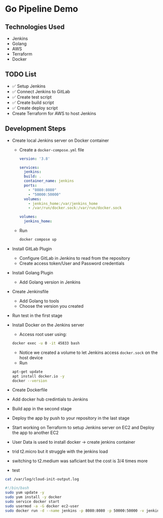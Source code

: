 # Go Pipeline Demo

## Technologies Used
- Jenkins
- Golang
- AWS
- Terraform
- Docker

## TODO List
- ✅ Setup Jenkins
- ✅ Connect Jenkins to GitLab
- ✅ Create test script
- ✅ Create build script
- ✅ Create deploy script
-    Create Terraform for AWS to host Jenkins

## Development Steps
- Create local Jenkins server on Docker container
  - Create a `docker-compose.yml` file

    ```yaml
    version: '3.8'

    services:
      jenkins:
      build: .
      container_name: jenkins
      ports:
        - "8080:8080"
        - "50000:50000"
      volumes:
        - jenkins_home:/var/jenkins_home
        - /var/run/docker.sock:/var/run/docker.sock

    volumes:
      jenkins_home:
    ```
  - Run
  
    ```sh
    docker compose up
    ```

- Install GitLab Plugin 
  - Configure GitLab in Jenkins to read from the repository 
  - Create access token/User and Password credentials
- Install Golang Plugin
  - Add Golang version in Jenkins
- Create Jenkinsfile 
  - Add Golang to tools
  - Choose the version you created
- Run test in the first stage
- Install Docker on the Jenkins server 
  - Access root user using:
  ```sh
  docker exec -u 0 -it 45833 bash
  ```
  - Notice we created a volume to let Jenkins access `docker.sock` on the host device
  - Run
  ```sh
  apt-get update 
  apt install docker.io -y
  docker --version
  ```
- Create Dockerfile
- Add docker hub credintials to Jenkins
- Build app in the second stage 
- Deploy the app by push to your repository in the last stage
- Start working on Terraform to setup Jenkins server on EC2 and Deploy the app to another EC2
- User Data is used to install docker -> create jenkins container
- trid t2.micro but it struggle with the jenkins load 
- switching to t2.medium was saficiant but the cost is 3/4 times more 
- test


```sh
cat /var/log/cloud-init-output.log
```

```sh
#!/bin/bash
sudo yum update -y
sudo yum install -y docker
sudo service docker start
sudo usermod -a -G docker ec2-user
sudo docker run -d --name jenkins -p 8080:8080 -p 50000:50000 -v jenkins_home:/var/jenkins_home jenkins/jenkins:lts
```